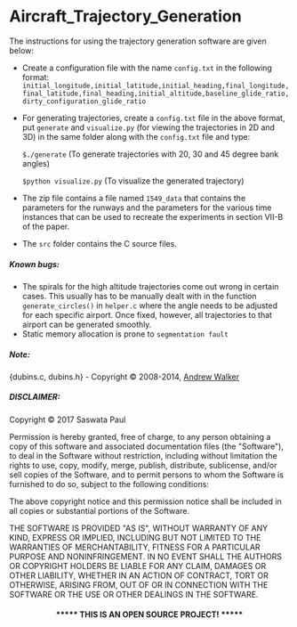 # Aircraft_Trajectory_Generation 

The instructions for using the trajectory generation software are given below:

* Create a configuration file with the name `config.txt` in the following format: 
		`initial_longitude,initial_latitude,initial_heading,final_longitude,final_latitude,final_heading,initial_altitude,baseline_glide_ratio,dirty_configuration_glide_ratio`


* For generating trajectories, create a `config.txt` file in the above format, put `generate` and `visualize.py` (for viewing the trajectories in 2D and 3D) in the same folder along with the `config.txt` file and type:


	`$./generate` (To generate trajectories with 20, 30 and 45 degree bank angles)


	`$python visualize.py` (To visualize the generated trajectory)


* The zip file contains a file named `1549_data` that contains the parameters for the runways and the parameters for the various time instances that can be used to recreate the experiments in section VII-B of the paper.


* The `src` folder contains the C source files.

##### Known bugs:
* The spirals for the high altitude trajectories come out wrong in certain cases. 
This usually has to be manually dealt with in the function `generate_circles()` in `helper.c` where the angle needs to be adjusted for each specific airport. 
Once fixed, however, all trajectories to that airport can be generated smoothly.
* Static memory allocation is prone to `segmentation fault`

##### Note: 
{dubins.c, dubins.h} - Copyright &copy; 2008-2014, [Andrew Walker](https://github.com/AndrewWalker "Github Link")

##### DISCLAIMER: 
Copyright &copy; 2017 Saswata Paul

Permission is hereby granted, free of charge, to any person obtaining a copy
of this software and associated documentation files (the "Software"), to deal
in the Software without restriction, including without limitation the rights
to use, copy, modify, merge, publish, distribute, sublicense, and/or sell
copies of the Software, and to permit persons to whom the Software is
furnished to do so, subject to the following conditions:

The above copyright notice and this permission notice shall be included in all
copies or substantial portions of the Software.

THE SOFTWARE IS PROVIDED "AS IS", WITHOUT WARRANTY OF ANY KIND, EXPRESS OR
IMPLIED, INCLUDING BUT NOT LIMITED TO THE WARRANTIES OF MERCHANTABILITY,
FITNESS FOR A PARTICULAR PURPOSE AND NONINFRINGEMENT. IN NO EVENT SHALL THE
AUTHORS OR COPYRIGHT HOLDERS BE LIABLE FOR ANY CLAIM, DAMAGES OR OTHER
LIABILITY, WHETHER IN AN ACTION OF CONTRACT, TORT OR OTHERWISE, ARISING FROM,
OUT OF OR IN CONNECTION WITH THE SOFTWARE OR THE USE OR OTHER DEALINGS IN THE
SOFTWARE.

#### <p align="middle">***** THIS IS AN OPEN SOURCE PROJECT! *****</p>
